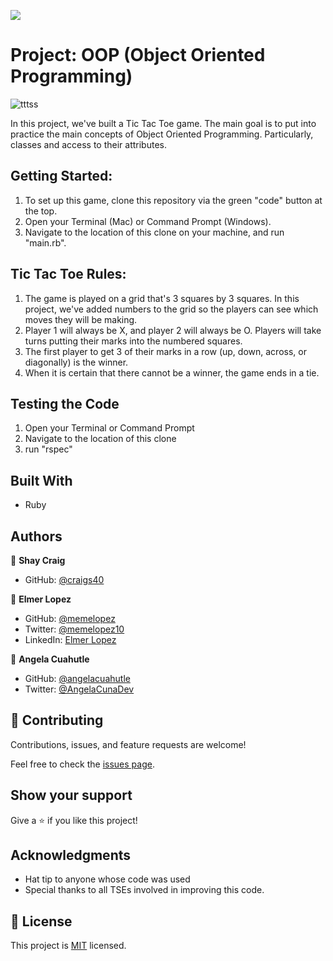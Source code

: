 ![](https://img.shields.io/badge/Microverse-blueviolet)

# Project: OOP (Object Oriented Programming)

![tttss](https://user-images.githubusercontent.com/71286979/110735930-be544b80-81f8-11eb-8741-78156b0c4521.png)

In this project, we've built a Tic Tac Toe game. The main goal is to put into practice the main concepts of Object Oriented Programming. Particularly, classes and access to their attributes.

## Getting Started:

1. To set up this game, clone this repository via the green "code" button at the top.
2. Open your Terminal (Mac) or Command Prompt (Windows).
3. Navigate to the location of this clone on your machine, and run "main.rb".

## Tic Tac Toe Rules:

1. The game is played on a grid that's 3 squares by 3 squares. In this project, we've added numbers to the grid so the players can see which moves they will be making.
2. Player 1 will always be X, and player 2 will always be O. Players will take turns putting their marks into the numbered squares.
3. The first player to get 3 of their marks in a row (up, down, across, or diagonally) is the winner.
4. When it is certain that there cannot be a winner, the game ends in a tie.

## Testing the Code

1. Open your Terminal or Command Prompt
2. Navigate to the location of this clone
3. run "rspec"

## Built With

- Ruby

## Authors

👤 **Shay Craig**

- GitHub: [@craigs40](https://github.com/craigs40)

👤 **Elmer Lopez**

- GitHub: [@memelopez](https://github.com/memelopez/)
- Twitter: [@memelopez10](https://twitter.com/memelopez10)
- LinkedIn: [Elmer Lopez](https://www.linkedin.com/in/elmer-lopez-51b187200/)

👤 **Angela Cuahutle**

- GitHub: [@angelacuahutle](https://github.com/angelacuahutle)
- Twitter: [@AngelaCunaDev](https://twitter.com/AngelaCunaDev) 

## 🤝 Contributing

Contributions, issues, and feature requests are welcome!

Feel free to check the [issues page](issues/).

## Show your support

Give a ⭐️ if you like this project!

## Acknowledgments

- Hat tip to anyone whose code was used
- Special thanks to all TSEs involved in improving this code.

## 📝 License

This project is [MIT](https://opensource.org/licenses/MIT) licensed.
